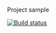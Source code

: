 Project sample

[![Build status](https://ci.appveyor.com/api/projects/status/c20xt72xrhmy8txw?svg=true)](https://ci.appveyor.com/project/marinagagarina/2-1b)
